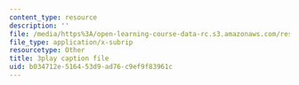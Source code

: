 ```yaml
---
content_type: resource
description: ''
file: /media/https%3A/open-learning-course-data-rc.s3.amazonaws.com/res-6-012-introduction-to-probability-spring-2018/b034712e516453d9ad76c9ef9f83961c_5CHUuMZZzSY.vtt
file_type: application/x-subrip
resourcetype: Other
title: 3play caption file
uid: b034712e-5164-53d9-ad76-c9ef9f83961c
---
```

